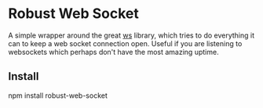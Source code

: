 # Robust Web Socket

A simple wrapper around the great [ws](https://github.com/websockets/ws) library, which tries to do everything it can to keep a web socket
connection open. Useful if you are listening to websockets which perhaps don't have the most amazing uptime.

## Install

  npm install robust-web-socket

